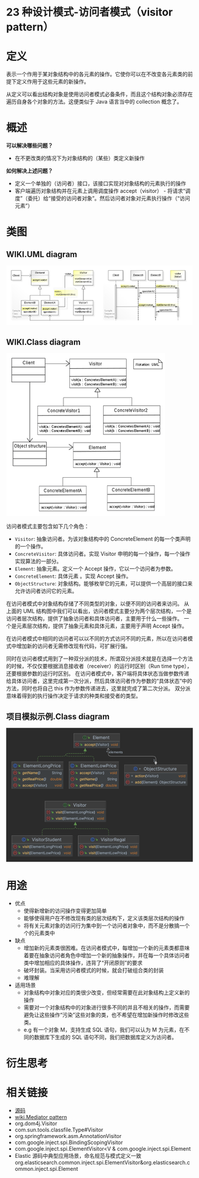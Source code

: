 # 23 种设计模式-访问者模式（visitor pattern）

# 定义
 表示一个作用于某对象结构中的各元素的操作。它使你可以在不改变各元素类的前提下定义作用于这些元素的新操作。

从定义可以看出结构对象是使用访问者模式必备条件，而且这个结构对象必须存在遍历自身各个对象的方法。这便类似于 Java 语言当中的 collection 概念了。

# 概述
 **可以解决哪些问题？**
* 在不更改类的情况下为对象结构的（某些）类定义新操作

 **如何解决上述问题？**
* 定义一个单独的（访问者）接口，该接口实现对对象结构的元素执行的操作
* 客户端遍历对象结构并在元素上调用调度操作 accept（visitor） - 将请求“调度”（委托）给“接受的访问者对象”。然后访问者对象对元素执行操作（“访问元素”）


# 类图
## WIKI.UML diagram
![UML diagram](../doc/wiki-uml/wiki.visitor.uml.jpg)
## WIKI.Class diagram
![Class diagram](../doc/wiki-uml/wiki.visitor.class_diagram.png)

访问者模式主要包含如下几个角色：
* ``Visitor``: 抽象访问者。为该对象结构中的 ConcreteElement 的每一个类声明的一个操作。
* ``ConcreteVisitor``: 具体访问者。实现 Visitor 申明的每一个操作，每一个操作实现算法的一部分。
* ``Element``: 抽象元素。定义一个 Accept 操作，它以一个访问者为参数。
* ``ConcreteElement``: 具体元素 。实现 Accept 操作。
* ``ObjectStructure``: 对象结构。能够枚举它的元素，可以提供一个高层的接口来允许访问者访问它的元素。

 在访问者模式中对象结构存储了不同类型的对象，以便不同的访问者来访问。
 从上面的 UML 结构图中我们可以看出，访问者模式主要分为两个层次结构，一个是访问者层次结构，提供了抽象访问者和具体访问者，主要用于什么一些操作。
 一个是元素层次结构，提供了抽象元素和具体元素，主要用于声明 Accept 操作。

 在访问者模式中相同的访问者可以以不同的方式访问不同的元素，所以在访问者模式中增加新的访问者无需修改现有代码，可扩展行强。

 同时在访问者模式用到了一种双分派的技术，所谓双分派技术就是在选择一个方法的时候，不仅仅要根据消息接收者（receiver）的运行时区别（Run time type），还要根据参数的运行时区别。
 在访问者模式中，客户端将具体状态当做参数传递给具体访问者，这里完成第一次分派，然后具体访问者作为参数的“具体状态”中的方法，同时也将自己 this 作为参数传递进去，这里就完成了第二次分派。
 双分派意味着得到的执行操作决定于请求的种类和接受者的类型。

## 项目模拟示例.Class diagram
![Class diagram](../doc/project-uml/visitor.class_diagram.png)

# 用途
* 优点
    - 使得新增新的访问操作变得更加简单
    - 能够使得用户在不修改现有类的层次结构下，定义该类层次结构的操作
    - 将有关元素对象的访问行为集中到一个访问者对象中，而不是分散搞一个个的元素类中
* 缺点
    - 增加新的元素类很困难。在访问者模式中，每增加一个新的元素类都意味着要在抽象访问者角色中增加一个新的抽象操作，并在每一个具体访问者类中增加相应的具体操作，违背了“开闭原则”的要求
    - 破坏封装。当采用访问者模式的时候，就会打破组合类的封装
    - 难理解
* 适用场景
    - 对象结构中对象对应的类很少改变，但经常需要在此对象结构上定义新的操作
    - 需要对一个对象结构中的对象进行很多不同的并且不相关的操作，而需要避免让这些操作“污染”这些对象的类，也不希望在增加新操作时修改这些类。
    - e.g 有一个对象 M，支持生成 SQL 语句，我们可以认为 M 为元素，在不同的数据库下生成的 SQL 语句不同，我们把数据库定义为访问者。

# 衍生思考

# 相关链接
* [源码 ](https://github.com/GourdErwa/java-advanced/tree/master/design-patterns/patterns-visitor)
* [wiki.Mediator pattern](https://en.wikipedia.org/wiki/visitor_pattern)
* org.dom4j.Visitor
* com.sun.tools.classfile.Type#Visitor
* org.springframework.asm.AnnotationVisitor
* com.google.inject.spi.BindingScopingVisitor
* com.google.inject.spi.ElementVisitor<V & com.google.inject.spi.Element
* Elastic 源码中典型应用场景，命名规范与模式定义一致 org.elasticsearch.common.inject.spi.ElementVisitor&org.elasticsearch.common.inject.spi.Element
